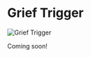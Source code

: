 Grief Trigger
=============

![Grief Trigger](https://dl.dropboxusercontent.com/u/7492871/drawach/grieftriggerlogo.png)

Coming soon!
